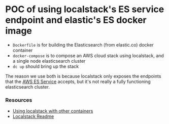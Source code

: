 # POC of using localstack's ES service endpoint and elastic's ES docker image

- `Dockerfile` is for building the Elasticsearch (from elastic.co) docker container
- `docker-compose` is to compose an AWS cloud stack using localstack, and a single node elasticsearch cluster
- `dc up` should bring up the stack

The reason we use both is because localstack only exposes the endpoints that the
[AWS ES Service](https://aws.amazon.com/elasticsearch-service/) accepts, but it's
not really a fully functioning elasticsearch cluster.

### Resources

- [Using localstack with other containers](https://medium.com/@swade1987/localstack-and-two-other-containers-43ac04162b85)
- [Localstack Readme](https://github.com/localstack/localstack#overview)
